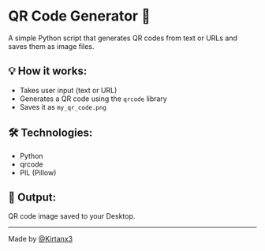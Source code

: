 # QR Code Generator 🔳

A simple Python script that generates QR codes from text or URLs and saves them as image files.

## 💡 How it works:
- Takes user input (text or URL)
- Generates a QR code using the `qrcode` library
- Saves it as `my_qr_code.png`

## 🛠️ Technologies:
- Python
- qrcode
- PIL (Pillow)

## 📸 Output:
QR code image saved to your Desktop.

---

Made by [@Kirtanx3](https://github.com/Kirtanx3)
